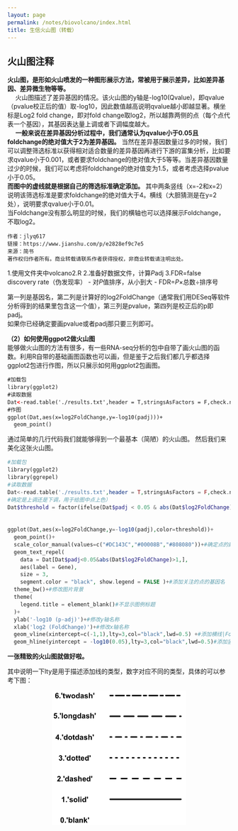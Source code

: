 ```yaml
---
layout: page
permalink: /notes/biovolcano/index.html
title: 生信火山图（转载）
---
```


## 火山图注释
**火山图，是形如火山喷发的一种图形展示方法，常被用于展示差异，比如差异基因、差异微生物等等。**  
&emsp; 火山图描述了差异基因的情况。该火山图的y轴是-log10(Qvalue)，即qvalue（pvalue校正后的值）取-log10，因此数值越高说明qvalue越小即越显著。横坐标是Log2 fold change，即对fold change取log2，所以越靠两侧的点（每个点代表一个基因），其基因表达量上调或者下调幅度越大。  
&emsp; **一般来说在差异基因分析过程中，我们通常认为qvalue小于0.05且foldchange的绝对值大于2为差异基因。** 当然在差异基因数量过多的时候，我们可以调整筛选标准以获得相对适合数量的差异基因再进行下游的富集分析，比如要求qvalue小于0.001，或者要求foldchange的绝对值大于5等等。当差异基因数量过少的时候，我们可以考虑将foldchange的绝对值变为1.5，或者考虑选择pvalue小于0.05。<br>
**而图中的虚线就是根据自己的筛选标准确定添加。** 其中两条竖线（x=-2和x=2）说明该筛选标准是要求foldchange的绝对值大于4。横线（大胆猜测是在y=2处），说明要求qvalue小于0.01。  
当Foldchange没有那么明显的时候，我们的横轴也可以选择展示Foldchange，不取log2。
```
作者：jlyq617  
链接：https://www.jianshu.com/p/e2828ef9c7e5  
来源：简书  
著作权归作者所有。商业转载请联系作者获得授权，非商业转载请注明出处。
```
1.使用文件夹中volcano2.R
2.准备好数据文件，计算*P*adj
3.FDR=false discovery rate（伪发现率）
    - 对*P*值排序，从小到大
    - FDR=*P*×总数÷排序号


第一列是基因名，第二列是计算好的log2FoldChange（通常我们用DESeq等软件分析得到的结果里包含这一个值），第三列是pvalue，第四列是校正后的p即padj。  
如果你已经确定要画pvalue或者padj那只要三列即可。

**（2）如何使用ggpot2做火山图**  
能够做火山图的方法有很多，有一些RNA-seq分析的包中自带了画火山图的函数。利用R自带的基础画图函数也可以画，但是鉴于之后我们都几乎都选择ggplot2包进行作图，所以只展示如何用ggplot2包画图。
```xml
#加载包
library(ggplot2)
#读取数据
Dat<-read.table('./results.txt',header = T,stringsAsFactors = F,check.names = F,sep=' ')
#作图
ggplot(Dat,aes(x=log2FoldChange,y=-log10(padj)))+
  geom_point()

```
通过简单的几行代码我们就能够得到一个最基本（简陋）的火山图。
然后我们来美化这张火山图。

```php
#加载包
library(ggplot2)
library(ggrepel)
#读取数据
Dat<-read.table('./results.txt',header = T,stringsAsFactors = F,check.names = F,sep=' ')
#确定是上调还是下调，用于给图中点上色）
Dat$threshold = factor(ifelse(Dat$padj < 0.05 & abs(Dat$log2FoldChange) >= 1, ifelse(Dat$log2FoldChange>= 1 ,'Up','Down'),'NoSignifi'),levels=c('Up','Down','NoSignifi'))


ggplot(Dat,aes(x=log2FoldChange,y=-log10(padj),color=threshold))+
  geom_point()+
  scale_color_manual(values=c("#DC143C","#00008B","#808080"))+#确定点的颜色
  geom_text_repel(
    data = Dat[Dat$padj<0.05&abs(Dat$log2FoldChange)>1,],
    aes(label = Gene),
    size = 3,
    segment.color = "black", show.legend = FALSE )+#添加关注的点的基因名
  theme_bw()+#修改图片背景
  theme(
    legend.title = element_blank()#不显示图例标题
  )+
  ylab('-log10 (p-adj)')+#修改y轴名称
  xlab('log2 (FoldChange)')+#修改x轴名称
  geom_vline(xintercept=c(-1,1),lty=3,col="black",lwd=0.5) +#添加横线|FoldChange|>2
  geom_hline(yintercept = -log10(0.05),lty=3,col="black",lwd=0.5)#添加竖线padj<0.05

```


**一张精致的火山图就做好啦。**

其中说明一下lty是用于描述添加线的类型，数字对应不同的类型，具体的可以参考下图：
<p align="center">
<img src= "/notes/火山图.png" width="60%">
</p><br>
